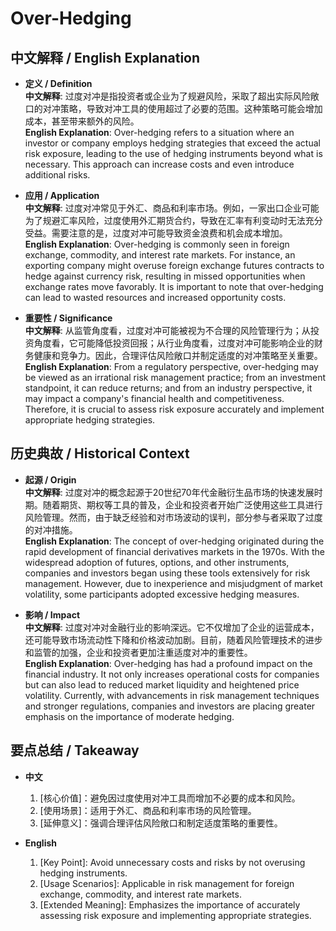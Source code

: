 # Over-Hedging

## 中文解释 / English Explanation

* **定义 / Definition**  
  **中文解释**: 过度对冲是指投资者或企业为了规避风险，采取了超出实际风险敞口的对冲策略，导致对冲工具的使用超过了必要的范围。这种策略可能会增加成本，甚至带来额外的风险。  
  **English Explanation**: Over-hedging refers to a situation where an investor or company employs hedging strategies that exceed the actual risk exposure, leading to the use of hedging instruments beyond what is necessary. This approach can increase costs and even introduce additional risks.

* **应用 / Application**  
  **中文解释**: 过度对冲常见于外汇、商品和利率市场。例如，一家出口企业可能为了规避汇率风险，过度使用外汇期货合约，导致在汇率有利变动时无法充分受益。需要注意的是，过度对冲可能导致资金浪费和机会成本增加。  
  **English Explanation**: Over-hedging is commonly seen in foreign exchange, commodity, and interest rate markets. For instance, an exporting company might overuse foreign exchange futures contracts to hedge against currency risk, resulting in missed opportunities when exchange rates move favorably. It is important to note that over-hedging can lead to wasted resources and increased opportunity costs.

* **重要性 / Significance**  
  **中文解释**: 从监管角度看，过度对冲可能被视为不合理的风险管理行为；从投资角度看，它可能降低投资回报；从行业角度看，过度对冲可能影响企业的财务健康和竞争力。因此，合理评估风险敞口并制定适度的对冲策略至关重要。  
  **English Explanation**: From a regulatory perspective, over-hedging may be viewed as an irrational risk management practice; from an investment standpoint, it can reduce returns; and from an industry perspective, it may impact a company's financial health and competitiveness. Therefore, it is crucial to assess risk exposure accurately and implement appropriate hedging strategies.

## 历史典故 / Historical Context

* **起源 / Origin**  
  **中文解释**: 过度对冲的概念起源于20世纪70年代金融衍生品市场的快速发展时期。随着期货、期权等工具的普及，企业和投资者开始广泛使用这些工具进行风险管理。然而，由于缺乏经验和对市场波动的误判，部分参与者采取了过度的对冲措施。  
  **English Explanation**: The concept of over-hedging originated during the rapid development of financial derivatives markets in the 1970s. With the widespread adoption of futures, options, and other instruments, companies and investors began using these tools extensively for risk management. However, due to inexperience and misjudgment of market volatility, some participants adopted excessive hedging measures.

* **影响 / Impact**  
  **中文解释**: 过度对冲对金融行业的影响深远。它不仅增加了企业的运营成本，还可能导致市场流动性下降和价格波动加剧。目前，随着风险管理技术的进步和监管的加强，企业和投资者更加注重适度对冲的重要性。  
  **English Explanation**: Over-hedging has had a profound impact on the financial industry. It not only increases operational costs for companies but can also lead to reduced market liquidity and heightened price volatility. Currently, with advancements in risk management techniques and stronger regulations, companies and investors are placing greater emphasis on the importance of moderate hedging.

## 要点总结 / Takeaway

* **中文**  
  1. [核心价值]：避免因过度使用对冲工具而增加不必要的成本和风险。
  2. [使用场景]：适用于外汇、商品和利率市场的风险管理。
  3. [延伸意义]：强调合理评估风险敞口和制定适度策略的重要性。

* **English**  
  1. [Key Point]: Avoid unnecessary costs and risks by not overusing hedging instruments.
  2. [Usage Scenarios]: Applicable in risk management for foreign exchange, commodity, and interest rate markets.
  3. [Extended Meaning]: Emphasizes the importance of accurately assessing risk exposure and implementing appropriate strategies.